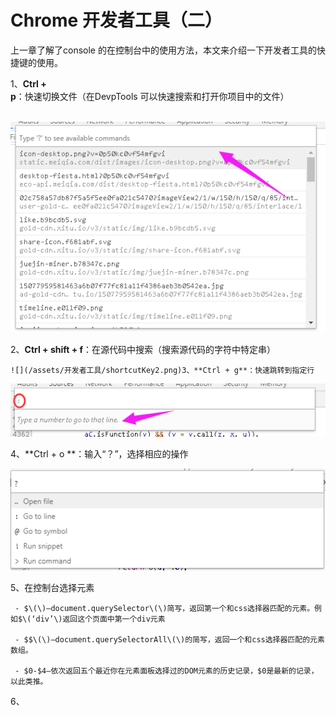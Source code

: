 # Chrome 开发者工具（二）

上一章了解了console 的在控制台中的使用方法，本文来介绍一下开发者工具的快捷键的使用。

1、**Ctrl + p**：快速切换文件（在DevpTools 可以快速搜索和打开你项目中的文件）

     ![](/assets/开发者工具/shortcutKey1.png)

2、**Ctrl + shift + f**：在源代码中搜索（搜索源代码的字符中特定串）

    ![](/assets/开发者工具/shortcutKey2.png)3、**Ctrl + g**：快速跳转到指定行

![](/assets/开发者工具/shortcutKey3.png)

4、**Ctrl + o **：输入“？”，选择相应的操作

![](/assets/开发者工具/shortcutKey4.png)

5、在控制台选择元素

     - $\(\)–document.querySelector\(\)简写，返回第一个和css选择器匹配的元素。例如$\(‘div’\)返回这个页面中第一个div元素

     - $$\(\)–document.querySelectorAll\(\)的简写，返回一个和css选择器匹配的元素数组。

     - $0-$4–依次返回五个最近你在元素面板选择过的DOM元素的历史记录，$0是最新的记录，以此类推。

6、



